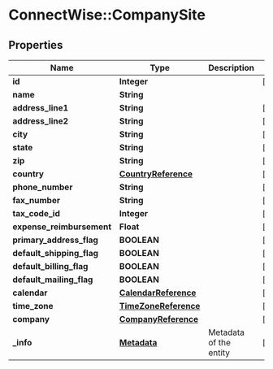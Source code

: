 # ConnectWise::CompanySite

## Properties
Name | Type | Description | Notes
------------ | ------------- | ------------- | -------------
**id** | **Integer** |  | [optional] 
**name** | **String** |  | 
**address_line1** | **String** |  | [optional] 
**address_line2** | **String** |  | [optional] 
**city** | **String** |  | [optional] 
**state** | **String** |  | [optional] 
**zip** | **String** |  | [optional] 
**country** | [**CountryReference**](CountryReference.md) |  | [optional] 
**phone_number** | **String** |  | [optional] 
**fax_number** | **String** |  | [optional] 
**tax_code_id** | **Integer** |  | [optional] 
**expense_reimbursement** | **Float** |  | [optional] 
**primary_address_flag** | **BOOLEAN** |  | [optional] 
**default_shipping_flag** | **BOOLEAN** |  | [optional] 
**default_billing_flag** | **BOOLEAN** |  | [optional] 
**default_mailing_flag** | **BOOLEAN** |  | [optional] 
**calendar** | [**CalendarReference**](CalendarReference.md) |  | [optional] 
**time_zone** | [**TimeZoneReference**](TimeZoneReference.md) |  | [optional] 
**company** | [**CompanyReference**](CompanyReference.md) |  | [optional] 
**_info** | [**Metadata**](Metadata.md) | Metadata of the entity | [optional] 


